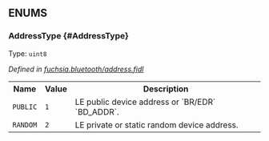
## **ENUMS**

### AddressType {#AddressType}
Type: <code>uint8</code>

*Defined in [fuchsia.bluetooth/address.fidl](https://fuchsia.googlesource.com/fuchsia/+/master/sdk/fidl/fuchsia.bluetooth/address.fidl#7)*



<table>
    <tr><th>Name</th><th>Value</th><th>Description</th></tr><tr>
            <td><code>PUBLIC</code></td>
            <td><code>1</code></td>
            <td> LE public device address or `BR/EDR` `BD_ADDR`.
</td>
        </tr><tr>
            <td><code>RANDOM</code></td>
            <td><code>2</code></td>
            <td> LE private or static random device address.
</td>
        </tr></table>
